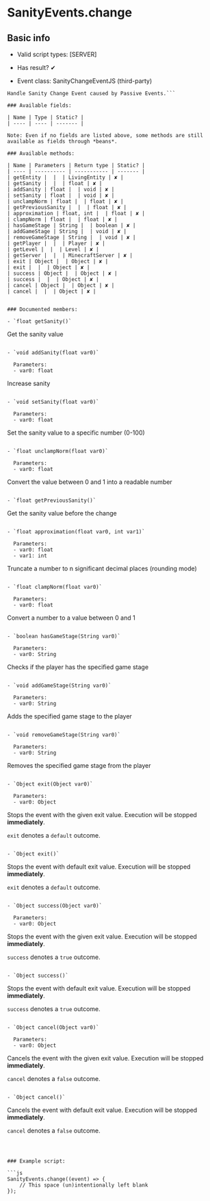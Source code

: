 # SanityEvents.change

## Basic info

- Valid script types: [SERVER]

- Has result? ✔

- Event class: SanityChangeEventJS (third-party)

```
Handle Sanity Change Event caused by Passive Events.```

### Available fields:

| Name | Type | Static? |
| ---- | ---- | ------- |

Note: Even if no fields are listed above, some methods are still available as fields through *beans*.

### Available methods:

| Name | Parameters | Return type | Static? |
| ---- | ---------- | ----------- | ------- |
| getEntity |  |  | LivingEntity | ✘ |
| getSanity |  |  | float | ✘ |
| addSanity | float |  | void | ✘ |
| setSanity | float |  | void | ✘ |
| unclampNorm | float |  | float | ✘ |
| getPreviousSanity |  |  | float | ✘ |
| approximation | float, int |  | float | ✘ |
| clampNorm | float |  | float | ✘ |
| hasGameStage | String |  | boolean | ✘ |
| addGameStage | String |  | void | ✘ |
| removeGameStage | String |  | void | ✘ |
| getPlayer |  |  | Player | ✘ |
| getLevel |  |  | Level | ✘ |
| getServer |  |  | MinecraftServer | ✘ |
| exit | Object |  | Object | ✘ |
| exit |  |  | Object | ✘ |
| success | Object |  | Object | ✘ |
| success |  |  | Object | ✘ |
| cancel | Object |  | Object | ✘ |
| cancel |  |  | Object | ✘ |


### Documented members:

- `float getSanity()`
```
Get the sanity value
```

- `void addSanity(float var0)`

  Parameters:
  - var0: float

```
Increase sanity
```

- `void setSanity(float var0)`

  Parameters:
  - var0: float

```
Set the sanity value to a specific number (0-100)
```

- `float unclampNorm(float var0)`

  Parameters:
  - var0: float

```
Convert the value between 0 and 1 into a readable number
```

- `float getPreviousSanity()`
```
Get the sanity value before the change
```

- `float approximation(float var0, int var1)`

  Parameters:
  - var0: float
  - var1: int

```
Truncate a number to n significant decimal places (rounding mode)
```

- `float clampNorm(float var0)`

  Parameters:
  - var0: float

```
Convert a number to a value between 0 and 1
```

- `boolean hasGameStage(String var0)`

  Parameters:
  - var0: String

```
Checks if the player has the specified game stage
```

- `void addGameStage(String var0)`

  Parameters:
  - var0: String

```
Adds the specified game stage to the player
```

- `void removeGameStage(String var0)`

  Parameters:
  - var0: String

```
Removes the specified game stage from the player
```

- `Object exit(Object var0)`

  Parameters:
  - var0: Object

```
Stops the event with the given exit value. Execution will be stopped **immediately**.

`exit` denotes a `default` outcome.
```

- `Object exit()`
```
Stops the event with default exit value. Execution will be stopped **immediately**.

`exit` denotes a `default` outcome.
```

- `Object success(Object var0)`

  Parameters:
  - var0: Object

```
Stops the event with the given exit value. Execution will be stopped **immediately**.

`success` denotes a `true` outcome.
```

- `Object success()`
```
Stops the event with default exit value. Execution will be stopped **immediately**.

`success` denotes a `true` outcome.
```

- `Object cancel(Object var0)`

  Parameters:
  - var0: Object

```
Cancels the event with the given exit value. Execution will be stopped **immediately**.

`cancel` denotes a `false` outcome.
```

- `Object cancel()`
```
Cancels the event with default exit value. Execution will be stopped **immediately**.

`cancel` denotes a `false` outcome.
```



### Example script:

```js
SanityEvents.change((event) => {
	// This space (un)intentionally left blank
});
```

